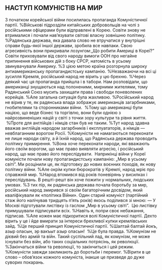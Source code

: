 ## НАСТУП КОМУНІСТІВ НА МИР
З початком корейської війни посилилась пропаганда Комуністичної партії.
%Військові підрозділи китайських добровольців на чолі з російськими офіцерами були відправлені в Корею.
Совіти знову не втрималися і почали нав’язувати світові власну зовнішню політику.
%Радянська держава, яка давала слово не втручатися у внутрішні справи будь-якої іншої держави, зробила все навпаки.
Свою агресивність вони прикривали лозунгом:„Що робити Америці в Кореї?” 
Совіти приховували від свого народу вимоги ООН про негайне припинення військових дій з боку СРСР, натомість в усьому звинувачували Америку.
%З цією метою країна розгорнула широку антиамериканську пропагандистську кампанію.
%Незважаючи на всі ці зусилля Кремля, російський народ не вірить у цю брехню.
%Через деякий час ця пропаганда прийшла і в табори.
Нам розповідали, що американці знущаються над полоненими, мирними жителями, тому Радянський Союз мусить захищати права і свободи поневолених корейців.
%Але загальна ситуація була жахливою.
%Російський народ не вірив у те, як радянська влада зображує американців загарбниками, гнобителями та сторонниками війни. 
%Тому що американці були нацією, що веде бізнес та торгівлю, вони були однією з найрозвиненіших націй у світі з точки зору культури та рівня життя.
 %Проте для англійців і німців стан був не таким.
%Тут народ здавна вважав англійців народом загарбників і експлуататорів, а німців — невблаганним ворогом Росії.
%Комуністи не намагаються переконати не лише народи світу, а й їхній народ, що Радянська держава проводить політику примирення.
%Вона хоче переконати народи, які вважають його своїм ворогом, що має право виявляти агресію, і російський народ, що має право його переслідувати. 
Наприкінці війни у Кореї комуністи почали нову пропагандистську кампанію: „Мир в усьому світі”.
Ми розцінили це, як підготовку до нових воєнних походів, як нову політику війни.
%Але окрім купки бюрократів у Кремлі, народ мріє про справжній мир.
%Народ втомився від років поневірянь у висилках і переслідувань.
В решті-решт він хоче пожити у нормальних, людських умовах.
%З тих пір, як радянська держава почала боротьбу за мир, російський народ змирився зі своїм багаторічним досвідом, який кваліфікували як «політика Війни».
Один старий комуніст (партійний стаж його налічував тридцять п’ять років) якось поділився зі мною:
— У Москві підготували листівку із гаслом „Мир в усьому світі”.
 Цю листівку примушували підписувати всіх.
%Навіть я, попри своє небажання, підписав.
%Але кожен має підкоритися волі Комуністичної партії.
Дехто вірить у це і йде вмирати за інтереси брехливої купки кремлівських зайд.
%Це перший принцип Комуністичної партії.
%Шалтай балтай йокъ, азыр оласын, эр вакъыт азыр оласын! 
%Це була правда.
%Комунізм не дієвий без армій та війн.
Такий суспільний лад, як комунізм, не може існувати без війн, або таких соціальних потрясінь, як революції.
%Закінчаться війни та революції, то закінчиться і цей режим.
%Комуністи завжди закликають до боротьби і перемог.
%Вірити в це слово – обов’язок кожного комуніста, інакше це призведе до дуже суворих покарань.